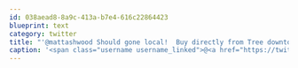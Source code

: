 ```yaml
---
id: 038aead8-8a9c-413a-b7e4-616c22864423
blueprint: text
category: twitter
title: "'@mattashwood Should gone local!  Buy directly from Tree downtown!"
caption: '<span class="username username_linked">@<a href="https://twitter.com/mattashwood" title="Matt Ashwood">mattashwood</a></span> Should gone local!  Buy directly from Tree downtown!'
---
```

